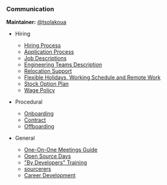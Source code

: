 ### Communication

**Maintainer:** [@tsolakoua](https://github.com/tsolakoua)

* Hiring
  * [Hiring Process](hiring_process.md)
  * [Application Process](application-process.md)
  * [Job Descriptions](job-descriptions/)
  * [Engineering Teams Description](engineering-teams-description.md)
  * [Relocation Support](relocation_expenses.md)
  * [Flexible Holidays, Working Schedule and Remote Work](flexible_holidays_working_schedule_remote_work.md)
  * [Stock Option Plan](esop.md)
  * [Wage Policy](wage_policy.md)

* Procedural
  * [Onboarding](onboarding/)
  * [Contract](contract.md)
  * [Offboarding](offboarding.md)

* General
  * [One-On-One Meetings Guide](one_on_one_guide.md)
  * [Open Source Days](open_source_days.md)
  * ["By Developers" Training](by-developers-training/README.md)
  * [sourcerers](sourcerers/)
  * [Career Development](career_development.md)

